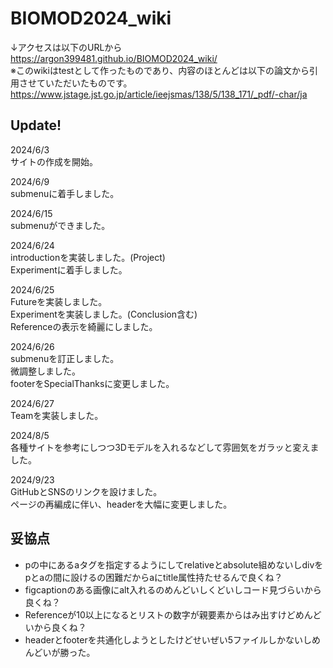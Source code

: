 # BIOMOD2024_wiki
↓アクセスは以下のURLから  
https://argon399481.github.io/BIOMOD2024_wiki/  
※このwikiはtestとして作ったものであり、内容のほとんどは以下の論文から引用させていただいたものです。  
https://www.jstage.jst.go.jp/article/ieejsmas/138/5/138_171/_pdf/-char/ja
  
## Update!
2024/6/3  
サイトの作成を開始。  
  
2024/6/9  
submenuに着手しました。  
  
2024/6/15  
submenuができました。  
  
2024/6/24  
introductionを実装しました。(Project)  
Experimentに着手しました。  
  
2024/6/25  
Futureを実装しました。  
Experimentを実装しました。(Conclusion含む)  
Referenceの表示を綺麗にしました。  
  
2024/6/26  
submenuを訂正しました。  
微調整しました。  
footerをSpecialThanksに変更しました。  
  
2024/6/27  
Teamを実装しました。  
  
2024/8/5  
各種サイトを参考にしつつ3Dモデルを入れるなどして雰囲気をガラッと変えました。  
  
2024/9/23  
GitHubとSNSのリンクを設けました。  
ページの再編成に伴い、headerを大幅に変更しました。
　　
## 妥協点

- pの中にあるaタグを指定するようにしてrelativeとabsolute組めないしdivをpとaの間に設けるの困難だからaにtitle属性持たせるんで良くね？
- figcaptionのある画像にalt入れるのめんどいしくどいしコード見づらいから良くね？
- Referenceが10以上になるとリストの数字が親要素からはみ出すけどめんどいから良くね？
- headerとfooterを共通化しようとしたけどせいぜい5ファイルしかないしめんどいが勝った。
